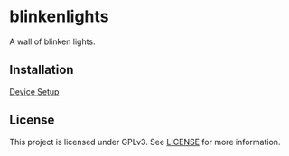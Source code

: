 # blinkenlights
A wall of blinken lights.

## Installation
[Device Setup](DeviceSetup.md)

## License
This project is licensed under GPLv3. See [LICENSE](LICENSE) for more information.